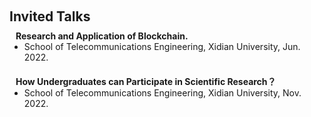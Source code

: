 <h1 id="invited-talks"></h1>

<h2 style="margin: 60px 0px 10px;">Invited Talks</h2>

<h4 style="margin:0 10px 0;">Research and Application of Blockchain.</h4>

<ul style="margin:0 0 20px;">
  <li>School of Telecommunications Engineering, Xidian University, Jun. 2022.</li>
</ul>

<h4 style="margin:0 10px 0;">How Undergraduates can Participate in Scientific Research？</h4>

<ul style="margin:0 0 20px;">
  <li>School of Telecommunications Engineering, Xidian University, Nov. 2022.</li>
</ul>